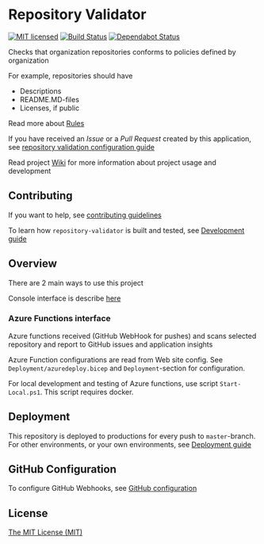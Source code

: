 # Repository Validator

[![MIT licensed](https://img.shields.io/badge/license-MIT-blue.svg)](./LICENSE)
[![Build Status](https://jenkins.protacon.cloud/buildStatus/icon?job=www.github.com/repository-validator/master)](https://jenkins.protacon.cloud/blue/organizations/jenkins/www.github.com%2Frepository-validator/activity)
[![Dependabot Status](https://api.dependabot.com/badges/status?host=github&repo=by-pinja/repository-validator)](https://dependabot.com)

Checks that organization repositories conforms to policies defined by organization

For example, repositories should have

* Descriptions
* README.MD-files
* Licenses, if public

Read more about [Rules](rules.md)

If you have received an *Issue* or a *Pull Request* created by this application, see
[repository validation configuration guide](https://github.com/by-pinja/repository-validator/wiki/Validation-Configuration)

Read project [Wiki](https://github.com/by-pinja/repository-validator/wiki) for
more information about project usage and development

## Contributing

If you want to help, see [contributing guidelines](CONTRIBUTING.md)

To learn how `repository-validator` is built and tested, see [Development guide](https://github.com/by-pinja/repository-validator/wiki/Development)

## Overview

There are 2 main ways to use this project

Console interface is describe [here](https://github.com/by-pinja/repository-validator/wiki/Console-Runner)

### Azure Functions interface

Azure functions received (GitHub WebHook for pushes) and scans selected
repository and report to GitHub issues and application insights

Azure Function configurations are read from Web site config.
See `Deployment/azuredeploy.bicep` and `Deployment`-section for configuration.

For local development and testing of Azure functions, use script `Start-Local.ps1`.
This script requires docker.

## Deployment

This repository is deployed to productions for every push to `master`-branch.
For other environments, or your own environments, see
[Deployment guide](https://github.com/by-pinja/repository-validator/wiki/Deployment)

## GitHub Configuration

To configure GitHub Webhooks, see [GitHub configuration](https://github.com/by-pinja/repository-validator/wiki/Github)

## License

[The MIT License (MIT)](LICENSE)
